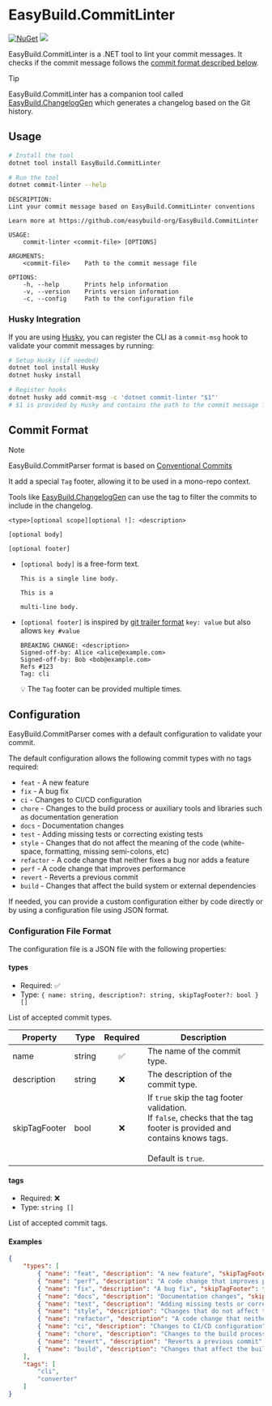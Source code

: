# EasyBuild.CommitLinter


[![NuGet](https://img.shields.io/nuget/v/EasyBuild.CommitLinter.svg)](https://www.nuget.org/packages/EasyBuild.CommitLinter)
[![](https://img.shields.io/badge/Sponsors-EA4AAA)](https://mangelmaxime.github.io/sponsors/)

EasyBuild.CommitLinter is a .NET tool to lint your commit messages. It checks if the commit message follows the [commit format described below](#commit-format).

> [!TIP]
> EasyBuild.CommitLinter has a companion tool called [EasyBuild.ChangelogGen](https://github.com/easybuild-org/EasyBuild.ChangelogGen) which generates a changelog based on the Git history.

## Usage

```bash
# Install the tool
dotnet tool install EasyBuild.CommitLinter

# Run the tool
dotnet commit-linter --help
```

```text
DESCRIPTION:
Lint your commit message based on EasyBuild.CommitLinter conventions

Learn more at https://github.com/easybuild-org/EasyBuild.CommitLinter

USAGE:
    commit-linter <commit-file> [OPTIONS]

ARGUMENTS:
    <commit-file>    Path to the commit message file

OPTIONS:
    -h, --help       Prints help information
    -v, --version    Prints version information
    -c, --config     Path to the configuration file
```

### Husky Integration

If you are using [Husky](https://alirezanet.github.io/Husky.Net/), you can register the CLI as a `commit-msg` hook to validate your commit messages by running:

```bash
# Setup Husky (if needed)
dotnet tool install Husky  
dotnet husky install

# Register hooks
dotnet husky add commit-msg -c 'dotnet commit-linter "$1"'
# $1 is provided by Husky and contains the path to the commit message file
```

## Commit Format

> [!NOTE]
> EasyBuild.CommitParser format is based on [Conventional Commits](https://www.conventionalcommits.org/en/v1.0.0/)
>
> It add a special `Tag` footer, allowing it to be used in a mono-repo context.
>
> Tools like [EasyBuild.ChangelogGen](https://github.com/easybuild-org/EasyBuild.ChangelogGen) can use the tag to filter the commits to include in the changelog.

```text
<type>[optional scope][optional !]: <description>

[optional body]

[optional footer]
```

- `[optional body]` is a free-form text.

    ```text
    This is a single line body.
    ```

    ```text
    This is a

    multi-line body.
    ```

- `[optional footer]` is inspired by [git trailer format](https://git-scm.com/docs/git-interpret-trailers) `key: value` but also allows `key #value`

    ```text
    BREAKING CHANGE: <description>
    Signed-off-by: Alice <alice@example.com>
    Signed-off-by: Bob <bob@example.com>
    Refs #123
    Tag: cli
    ```

    💡 The `Tag` footer can be provided multiple times.

## Configuration

EasyBuild.CommitParser comes with a default configuration to validate your commit.

The default configuration allows the following commit types with no tags required:

- `feat` - A new feature
- `fix` - A bug fix
- `ci` - Changes to CI/CD configuration
- `chore` - Changes to the build process or auxiliary tools and libraries such as documentation generation
- `docs` - Documentation changes
- `test` - Adding missing tests or correcting existing tests
- `style` - Changes that do not affect the meaning of the code (white-space, formatting, missing semi-colons, etc)
- `refactor` - A code change that neither fixes a bug nor adds a feature
- `perf` - A code change that improves performance
- `revert` - Reverts a previous commit
- `build` - Changes that affect the build system or external dependencies


If needed, you can provide a custom configuration either by code directly or by using a configuration file using JSON format.

### Configuration File Format

The configuration file is a JSON file with the following properties:

#### types

- Required: ✅
- Type: `{ name: string, description?: string, skipTagFooter?: bool } []`

List of accepted commit types.

| Property      | Type   | Required | Description                           |
| --------------| ------ | :------: | ------------------------------------- |
| name          | string |    ✅    | The name of the commit type.          |
| description   | string |    ❌    | The description of the commit type.   |
| skipTagFooter | bool   |    ❌    | If `true` skip the tag footer validation. <br> If `false`, checks that the tag footer is provided and contains knows tags. <br><br>Default is `true`. |

#### tags

- Required: ❌
- Type: `string []`

List of accepted commit tags.

#### Examples

```json
{
    "types": [
        { "name": "feat", "description": "A new feature", "skipTagFooter": false },
        { "name": "perf", "description": "A code change that improves performance", "skipTagFooter": false },
        { "name": "fix", "description": "A bug fix", "skipTagFooter": false },
        { "name": "docs", "description": "Documentation changes", "skipTagFooter": false },
        { "name": "test", "description": "Adding missing tests or correcting existing tests", "skipTagFooter": false },
        { "name": "style", "description": "Changes that do not affect the meaning of the code (white-space, formatting, missing semi-colons, etc)", "skipTagFooter": false },
        { "name": "refactor", "description": "A code change that neither fixes a bug nor adds a feature", "skipTagFooter": false },
        { "name": "ci", "description": "Changes to CI/CD configuration" },
        { "name": "chore", "description": "Changes to the build process or auxiliary tools and libraries such as documentation generation" }
        { "name": "revert", "description": "Reverts a previous commit" }
        { "name": "build", "description": "Changes that affect the build system or external dependencies" }
    ],
    "tags": [
        "cli",
        "converter"
    ]
}
```
